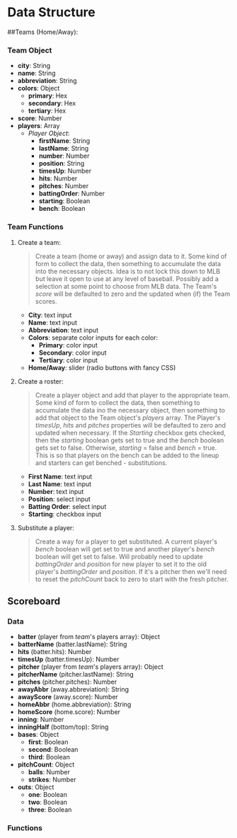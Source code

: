 # Data Structure

##Teams (Home/Away):

### Team Object

* __city__: String
* __name__: String
* __abbreviation__: String
* __colors__: Object
    * __primary__: Hex
    * __secondary__: Hex
    * __tertiary__: Hex
* __score__: Number
* __players__: Array
    * _Player Object_:
        * __firstName__: String
        * __lastName__: String
        * __number__: Number
        * __position__: String
        * __timesUp__: Number
        * __hits__: Number
        * __pitches__: Number
        * __battingOrder__: Number
        * __starting__: Boolean
        * __bench__: Boolean

### Team Functions

1. Create a team:
    
    >Create a team (home or away) and assign data to it.  Some kind of form to collect the data, then something to accumulate the data into the necessary objects.  Idea is to not lock this down to MLB but leave it open to use at any level of baseball.  Possibly add a selection at some point to choose from MLB data.  The Team's _score_ will be defaulted to zero and the updated when (if) the Team scores.

    * __City__: text input
    * __Name__: text input
    * __Abbreviation__: text input
    * __Colors__: separate color inputs for each color:
        * __Primary__: color input
        * __Secondary__: color input
        * __Tertiary__: color input
    * __Home/Away__: slider (radio buttons with fancy CSS)

2. Create a roster:

    >Create a player object and add that player to the appropriate team.  Some kind of form to collect the data, then something to accumulate the data ino the necessary object, then something to add that object to the Team object's _players_ array.  The Player's _timesUp_, _hits_ and _pitches_ properties will be defaulted to zero and updated when necessary.  If the _Starting_ checkbox gets checked, then the _starting_ boolean gets set to true and the _bench_ boolean gets set to false.  Otherwise, _starting_ = false and _bench_ = true.  This is so that players on the bench can be added to the lineup and starters can get benched - substitutions.

    * __First Name__: text input
    * __Last Name__: text input
    * __Number__: text input
    * __Position__: select input
    * __Batting Order__: select input
    * __Starting__: checkbox input

3. Substitute a player:

    >Create a way for a player to get substituted.  A current player's _bench_ boolean will get set to true and another player's _bench_ boolean will get set to false.  Will probably need to update _battingOrder_ and _position_ for new player to set it to the old player's _battingOrder_ and _position_.  If it's a pitcher then we'll need to reset the _pitchCount_ back to zero to start with the fresh pitcher.

## Scoreboard

### Data

* __batter__ (player from _team_'s players array): Object
* __batterName__ (batter.lastName): String
* __hits__ (batter.hits): Number
* __timesUp__ (batter.timesUp): Number
* __pitcher__ (player from _team_'s players array): Object
* __pitcherName__ (pitcher.lastName): String
* __pitches__ (pitcher.pitches): Number
* __awayAbbr__ (away.abbreviation): String
* __awayScore__ (away.score): Number
* __homeAbbr__ (home.abbreviation): String
* __homeScore__ (home.score): Number
* __inning__: Number
* __inningHalf__ (bottom/top): String
* __bases__: Object
    * __first__: Boolean
    * __second__: Boolean
    * __third__: Boolean
* __pitchCount__: Object
    * __balls__: Number
    * __strikes__: Number
* __outs__: Object
    * __one__: Boolean
    * __two__: Boolean
    * __three__: Boolean

### Functions

